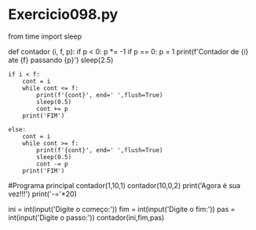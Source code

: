 # Exercicio098.py

from time import sleep

def contador (i, f, p):
    if p < 0:
        p *= -1
    if p == 0:
        p = 1
    print(f'Contador de {i} ate {f} passando {p}')
    sleep(2.5)

    if i < f:
        cont = i
        while cont <= f:
            print(f'{cont}', end=' ',flush=True)
            sleep(0.5)
            cont += p
        print('FIM')

    else:
        cont = i
        while cont >= f:
            print(f'{cont}', end=' ',flush=True)
            sleep(0.5)
            cont -= p
        print('FIM')

#Programa principal
contador(1,10,1)
contador(10,0,2)
print('Agora é sua vez!!!')
print('-='*20)

ini = int(input('Digite o começo:'))
fim = int(input('Digite o fim:'))
pas = int(input('Digite o passo:'))
contador(ini,fim,pas)

